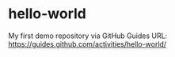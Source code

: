 # hello-world
My first demo repository via GitHub Guides
URL: https://guides.github.com/activities/hello-world/
